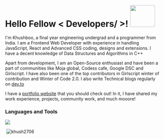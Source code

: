 # Hello Fellow < Developers/ >! <img src="https://camo.githubusercontent.com/0092ad4434a6214e925eeddd36d7eb880ef2dae0be925304df2b743f30544a2c/68747470733a2f2f656d6f6a69732e736c61636b6d6f6a69732e636f6d2f656d6f6a69732f696d616765732f313538383137373032302f383830392f776176655f68656c6c6f2e6769663f31353838313737303230" width="80px" height="70px">
I'm Khushboo, a final year engineering undergrad and a programmer from India. I am a Frontend Web Developer with experience in handling JavaScript, React and Advanced CSS coding, designs and extensions. I have a decent knowledge of Data Structures and Algorithms in C++

Apart from development, I am an Open-Source enthusiast and have been a part of communities like Moja global, Codess cafe, Google DSC and Girlscript. I have also been one of the top contributors in Girlscript winter of contribution and Winter of Code 2.0. I also write Technical blogs regularly on [dev.to](https://dev.to/khush2706)

I have a [portfolio website](http://sabkhush.tech) that you should check out! In it, I have shared my work experience, projects, community work, and much mooore!

<h3 align="left">Languages and Tools</h3>

<p align="left">
  <a href="https://skillicons.dev">
    <img src="https://skillicons.dev/icons?i=c,cpp,js,react,css,html,py,git,github,nextjs,supabase,bootstrap,tailwind,vercel" />
  </a>
</p>

<p>&nbsp;<img  src="https://github-readme-stats.vercel.app/api?username=khush2706&show_icons=true&locale=en&theme=radical" alt="khush2706" /></p>


[comment]: <> (<p><img  src="https://github-readme-streak-stats.herokuapp.com/?user=khush2706&" alt="khush2706" /></p>)

